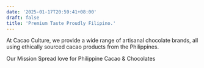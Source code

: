 ```yaml
---
date: '2025-01-17T20:59:41+08:00'
draft: false
title: 'Premium Taste Proudly Filipino.'
---
```

At Cacao Culture, we provide a wide range of artisanal chocolate brands, all using ethically sourced cacao products from the Philippines.

Our Mission
Spread love for Philippine Cacao & Chocolates
